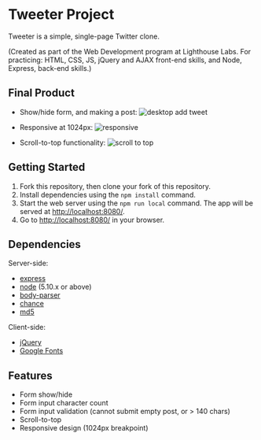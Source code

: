 # Tweeter Project

Tweeter is a simple, single-page Twitter clone.

(Created as part of the Web Development program at Lighthouse Labs. For practicing: HTML, CSS, JS, jQuery and AJAX front-end skills, and Node, Express, back-end skills.)

## Final Product
- Show/hide form, and making a post:
![desktop add tweet](docs/add-tweet.gif)

- Responsive at 1024px:
![responsive](docs/responsive.gif)

- Scroll-to-top functionality:
![scroll to top](docs/scroll-to-top.gif)

## Getting Started

1. Fork this repository, then clone your fork of this repository.
2. Install dependencies using the `npm install` command.
3. Start the web server using the `npm run local` command. The app will be served at <http://localhost:8080/>.
4. Go to <http://localhost:8080/> in your browser.

## Dependencies
Server-side:
- [express](https://github.com/expressjs/express)
- [node](https://nodejs.org/en/) (5.10.x or above)
- [body-parser](https://github.com/expressjs/body-parser)
- [chance](https://github.com/chancejs/chancejs)
- [md5](https://github.com/pvorb/node-md5)

Client-side:
- [jQuery](https://jquery.com/)
- [Google Fonts](https://fonts.google.com/)

## Features
- Form show/hide
- Form input character count
- Form input validation (cannot submit empty post, or > 140 chars)
- Scroll-to-top
- Responsive design (1024px breakpoint)
